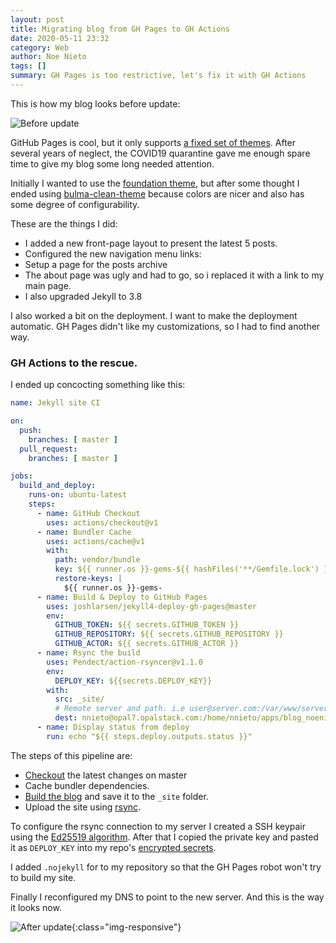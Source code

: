 ```yaml
---
layout: post
title: Migrating blog from GH Pages to GH Actions
date: 2020-05-11 23:32
category: Web
author: Noe Nieto
tags: []
summary: GH Pages is too restrictive, let's fix it with GH Actions
---
```


This is how my blog looks before update:

![Before update]({{site.baseurl}}/media/screenshots/Screenshot_2020-05-11-blog.png)

GitHub Pages is cool, but it only supports [a fixed set of themes](https://pages.github.com/themes/). After several
years of neglect, the COVID19 quarantine gave me enough spare time to give my
blog some long needed attention.

Initially I wanted to use the [foundation theme](https://github.com/gnarlacious/jekyll-theme-foundation), but after some thought I ended using
[bulma-clean-theme](https://github.com/chrisrhymes/bulma-clean-theme) because
colors are nicer and also has some degree of configurability.

These are the things I did:

- I added a new front-page layout to present the latest 5 posts.
- Configured the new navigation menu links:
- Setup a page for the posts archive
- The about page was ugly and had to go, so i replaced it with a link to my main page.
- I also upgraded Jekyll to 3.8

I also worked a bit on the deployment. I want to make the deployment automatic.
GH Pages didn't like my customizations, so I had to find another way.

### GH Actions to the rescue.

I ended up concocting something like this:

```yml
name: Jekyll site CI

on:
  push:
    branches: [ master ]
  pull_request:
    branches: [ master ]

jobs:
  build_and_deploy:
    runs-on: ubuntu-latest
    steps:
      - name: GitHub Checkout
        uses: actions/checkout@v1
      - name: Bundler Cache
        uses: actions/cache@v1
        with:
          path: vendor/bundle
          key: ${{ runner.os }}-gems-${{ hashFiles('**/Gemfile.lock') }}
          restore-keys: |
            ${{ runner.os }}-gems-
      - name: Build & Deploy to GitHub Pages
        uses: joshlarsen/jekyll4-deploy-gh-pages@master
        env:
          GITHUB_TOKEN: ${{ secrets.GITHUB_TOKEN }}
          GITHUB_REPOSITORY: ${{ secrets.GITHUB_REPOSITORY }}
          GITHUB_ACTOR: ${{ secrets.GITHUB_ACTOR }}
      - name: Rsync the build
        uses: Pendect/action-rsyncer@v1.1.0
        env:
          DEPLOY_KEY: ${{secrets.DEPLOY_KEY}}
        with:
          src: _site/
          # Remote server and path. i.e user@server.com:/var/www/server.com/
          dest: nnieto@opal7.opalstack.com:/home/nnieto/apps/blog_noenieto_com/
      - name: Display status from deploy
        run: echo "${{ steps.deploy.outputs.status }}"
```

The steps of this pipeline are:

- [Checkout](https://github.com/actions/checkout) the latest changes on master
- Cache bundler dependencies.
- [Build the blog](https://github.com/joshlarsen/jekyll4-deploy-gh-pages) and save it to the `_site` folder.
- Upload the site using [rsync](https://github.com/Pendect/action-rsyncer).

To configure the rsync connection to my server I created a SSH keypair using the [Ed25519 algorithm](https://medium.com/risan/upgrade-your-ssh-key-to-ed25519-c6e8d60d3c54).
After that I copied the private key and pasted it as `DEPLOY_KEY` into my repo's [encrypted secrets](https://help.github.com/en/actions/configuring-and-managing-workflows/creating-and-storing-encrypted-secrets#creating-encrypted-secrets).

I added `.nojekyll` for to my repository so that the GH Pages robot won't
try to build my site.

Finally I reconfigured my DNS to point to the new server. And this is the way it looks now.

![After update]({{site.baseurl}}/media/screenshots/Screenshot_2020-05-12-blog.png){:class="img-responsive"}
